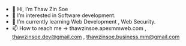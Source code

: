 - 👋 Hi, I’m Thaw Zin Soe
- 👀 I’m interested in Software development.
- 🌱 I’m currently learning Web Development , Web Security.
- 📫 How to reach me -> thawzinsoe.apexmmweb.com , thawzinsoe.dev@gmail.com , thawzinsoe.business.mm@gmail.com

<!---
WebDeveloperThawZinSoe/WebDeveloperThawZinSoe is a ✨ special ✨ repository because its `README.md` (this file) appears on your GitHub profile.
You can click the Preview link to take a look at your changes.
--->
